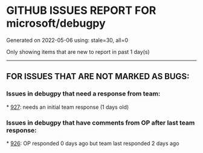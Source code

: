 
# GITHUB ISSUES REPORT FOR microsoft/debugpy


Generated on 2022-05-06 using: stale=30, all=0


Only showing items that are new to report in past 1 day(s)


---

## FOR ISSUES THAT ARE NOT MARKED AS BUGS:


### Issues in debugpy that need a response from team:


\* [927](https://github.com/microsoft/debugpy/issues/927 "Specifying python interpreter in launch.json doesn't work on all configurations."): needs an initial team response (1 days old)

### Issues in debugpy that have comments from OP after last team response:


\* [926](https://github.com/microsoft/debugpy/issues/926 "VSCode debugger looks for python in a directory that does not exist even though python is being run from another environment that is active"): OP responded 0 days ago but team last responded 2 days ago
